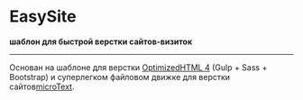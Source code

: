 <h1>EasySite</h1>
<p><strong>шаблон для быстрой верстки сайтов-визиток</strong></p>
<hr>
<p>Основан на шаблоне для верстки <a href="https://github.com/agragregra/OptimizedHTML-4/blob/master/readme.md">OptimizedHTML 4</a> (Gulp + Sass + Bootstrap) и суперлегком файловом движке для верстки сайтов<a href="http://microtext.pp.ua/">microText</a>.</p>